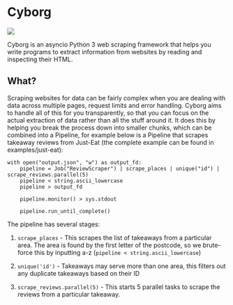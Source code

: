 # Cyborg

[![](https://travis-ci.org/orf/cyborg.svg)](https://travis-ci.org/orf/cyborg)

Cyborg is an asyncio Python 3 web scraping framework that helps you write programs to extract information
from websites by reading and inspecting their HTML.

## What?

Scraping websites for data can be fairly complex when you are dealing with data across multiple pages, request limits
and error handling. Cyborg aims to handle all of this for you transparently, so that you can focus on the actual
extraction of data rather than all the stuff around it. It does this by helping you break the process down into
smaller chunks, which can be combined into a Pipeline, for example below is a Pipeline that scrapes takeaway
reviews from Just-Eat (the complete example can be found in examples/just-eat):

    with open("output.json", "w") as output_fd:
        pipeline = Job("ReviewScraper") | scrape_places | unique("id") | scrape_reviews.parallel(5)
        pipeline < string.ascii_lowercase
        pipeline > output_fd

        pipeline.monitor() > sys.stdout

        pipeline.run_until_complete()


The pipeline has several stages:

  1. `scrape_places`
    - This scrapes the list of takeaways from a particular area. The area is found by the first letter of the postcode, so we brute-force this by inputting a-z (`pipeline < string.ascii_lowercase`)

  2. `unique('id')`
    - Takeaways may serve more than one area, this filters out any duplicate takeaways based on their ID

  3. `scrape_reviews.parallel(5)`
    - This starts 5 parallel tasks to scrape the reviews from a particular takeaway.